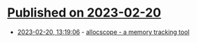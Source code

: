 # [Published on 2023-02-20](index.md)

* [2023-02-20, 13:19:06](https://lobste.rs/s/eysmc8/allocscope_memory_tracking_tool) - [allocscope  -  a memory tracking tool](https://github.com/matt-kimball/allocscope)
